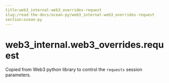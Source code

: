 ```yaml
---
title:web3_internal-web3_overrides-request
slug:/read-the-docs/ocean-py/web3_internal-web3_overrides-request
section:ocean-py
---
```

<a name="web3_internal.web3_overrides.request"></a>
# web3\_internal.web3\_overrides.request

Copied from Web3 python library to control the `requests` session parameters.

